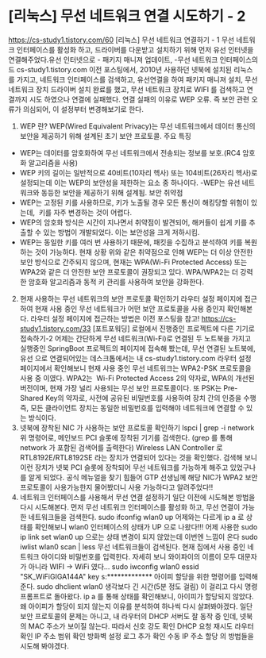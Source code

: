 # [리눅스] 무선 네트워크 연결 시도하기 - 2

https://cs-study1.tistory.com/60
[리눅스] 무선 네트워크 연결하기 - 1
무선 네트워크 인터페이스를 활성화 하고, 드라이버를 다운받고 설치하기 위해 먼저 유선 인터넷을 연결해주었다.유선 인터넷으로 - 패키지 매니져 업데이트, -무선 네트워크 인터페이스의 드
cs-study1.tistory.com
이전 포스팅에서, 2010년 사용하던 넷북에 설치된 리눅스를 가지고, 네트워크 인터페이스를 검색하고, 유선연결을 하여 패키지 매니져 설치, 무선 네트워크 장치 드라이버 설치 완료를 했고, 무선 네트워크 장치로 WIFI 를 검색하고 연결까지 시도 하였으나 연결에 실패했다. 연결 실패의 이유로 WEP 오류. 즉 보안 관련 오류가 의심되어, 이 설정부터 변경해보기로 한다.
1. WEP 란?
WEP(Wired Equivalent Privacy)는 무선 네트워크에서 데이터 통신의 보안을 제공하기 위해 설계된 초기 보안 프로토콜.
주요 특징
- WEP는 데이터를 암호화하여 무선 네트워크에서 전송되는 정보를 보호.(RC4 암호화 알고리즘을 사용)
- WEP 키의 길이는 일반적으로 40비트(10자리 헥사) 또는 104비트(26자리 헥사)로 설정되는데 이는 WEP의 보안성을 제한하는 요소 중 하나이다.
-WEP는 유선 네트워크와 동등한 보안을 제공하기 위해 설계됨.
보안 취약점
- WEP는 고정된 키를 사용하므로, 키가 노출될 경우 모든 통신이 해킹당할 위험이 있는데,  키를 자주 변경하는 것이 어렵다.
- WEP의 암호화 방식은 시간이 지나면서 취약점이 발견되어, 해커들이 쉽게 키를 추출할 수 있는 방법이 개발되었다. 이는 보안성을 크게 저하시킴.
- WEP는 동일한 키를 여러 번 사용하기 때문에, 패킷을 수집하고 분석하여 키를 복원하는 것이 가능하다.
현재 상황
위와 같은 취약점으로 인해 WEP는 더 이상 안전한 보안 방식으로 간주되지 않으며, 현재는 WPA(Wi-Fi Protected Access) 또는 WPA2와 같은 더 안전한 보안 프로토콜이 권장되고 있다. WPA/WPA2는 더 강력한 암호화 알고리즘과 동적 키 관리를 사용하여 보안을 강화한다.
2. 현재 사용하는 무선 네트워크의 보안 프로토콜 확인하기
라우터 설정 페이지에 접근하여 현재 사용 중인 무선 네트워크가 어떤 보안 프로토콜을 사용 중인지 확인해본다.
라우터 설정 페이지에 접근하는 방법은 이전 포스팅을 참고!
https://cs-study1.tistory.com/33
[포트포워딩] 로컬에서 진행중인 프로젝트에 다른 기기로 접속하기-2
어제는 간단하게 무선 네트워크(Wi-Fi)로 연결된 두 노트북을 가지고 실행중인 SpringBoot 프로젝트의 페이지에 접속해 봤는데, 무선 연결된 노트북에, 유선 으로 연결되어있는 데스크톱에서는 내
cs-study1.tistory.com
라우터 설정 페이지에서 확인해보니 현재 사용 중인 무선 네트워크는 WPA2-PSK 프로토콜을 사용 중 이였다.
WPA2는  Wi-Fi Protected Access 2의 약자로, WPA의 개선된 버전이며, 현재 가장 널리 사용되는 무선 보안 프로토콜이다.
또 PSK는 Pre-Shared Key의 약자로, 사전에 공유된 비밀번호를 사용하여 장치 간의 인증을 수행 즉, 모든 클라이언트 장치는 동일한 비밀번호를 입력해야 네트워크에 연결할 수 있는 방식이다.
3. 넷북에 장착된 NIC 가 사용하는 보안 프로토콜 확인하기
lspci | grep -i network
위 명령어로, 메인보드 PCI 슬롯에 장착된 기기를 검색한다. (grep 를 통해 network 가 포함된 검색어를 출력한다)
Wireless LAN Controller 로 RTL8192E/RTL8192SE 라는 장치가 연결되어 있다는 것을 확인했다.
검색해 보니 이런 장치가 넷북 PCI 슬롯에 장착되어 무선 네트워크를 가능하게 해주고 있었구나를 알게 되었다.
공식 메뉴얼을 찾기 힘들어 GTP 선생님께 해당 NIC가 WPA2 보안 프로토콜이 사용가능한지 물어봤더니
사용 가능하다고 알려주었다!!
3. 네트워크 인터페이스를 사용해서 무선 연결 설정하기
일단 이전에 시도해본 방법을 다시 시도해본다.
먼저 무선 네트워크 인터페이스를 활성화 하고,
무선 연결이 가능한 네트워크들을 검색한다.
sudo ifconfig wlan0 up
어제와는 다르게 ip a 로 상태를 확인해보니 wlan0 인터페이스의 상태가 UP 으로 나왔다!!!
어제 사용한
sudo ip link
set
wlan0
up 으로는 상태 변경이 되지 않았는데 이번엔 느낌이 온다
sudo iwlist wlan0 scan | less
무선 네트워크들이 검색된다.
현재 집에서 사용 중인 네트워크 아이디와 비밀번호를 입력한다.
자세히 보니 와이파이의 이름이 모두 대문자가 아니라 WIFI -> WiFi 였다...
sudo iwconfig wlan0 essid "SK_WiFiGIGA144A" key s:*************
아이피 할당을 위한 명령어를 입력해준다.
sudo dhclient wlan0
생각보다 긴 시간(5분 정도 걸림) 이 걸리고 다시 명령 프롬프트로 돌아왔다.
ip a 를 통해 상태를 확인해보니, 아이피가 할당되지 않았다.
왜 아이피가 할당이 되지 않는지 이유를 분석하여 하나씩 다시 살펴봐야겠다.
일단 보안 프로토콜의 문제는 아니고, 내 라우터의 DHCP 서버도 잘 동작 중 인데, 넷북의 MAC 주소가 보이질 않는다.
따라서
신호 강도 확인
DHCP 요청 재시도
라우터 확인
IP 주소 범위 확인
방화벽 설정
로그 추가 확인
수동 IP 주소 할당
의 방법들을 시도해 봐야겠다.